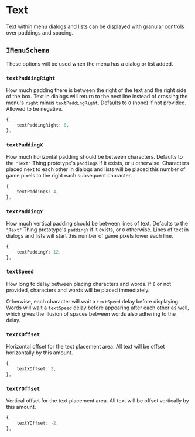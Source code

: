 # Text

Text within menu dialogs and lists can be displayed with granular controls over paddings and spacing.

## `IMenuSchema`

These options will be used when the menu has a dialog or list added.

### `textPaddingRight`

How much padding there is between the right of the text and the right side of the box.
Text in dialogs will return to the next line instead of crossing the menu's `right` minus `textPaddingRight`.
Defaults to `0` (none) if not provided.
Allowed to be negative.

```typescript
{
    textPaddingRight: 8,
},
```

### `textPaddingX`

How much horizontal padding should be between characters.
Defaults to the `"Text"` Thing prototype's `paddingX` if it exists, or `0` otherwise.
Characters placed next to each other in dialogs and lists will be placed this number of game pixels to the right each subsequent character.

```typescript
{
    textPaddingX: 4,
},
```

### `textPaddingY`

How much vertical padding should be between lines of text.
Defaults to the `"Text"` Thing prototype's `paddingY` if it exists, or `0` otherwise.
Lines of text in dialogs and lists will start this number of game pixels lower each line.

```typescript
{
    textPaddingY: 12,
},
```

### `textSpeed`

How long to delay between placing characters and words.
If `0` or not provided, characters and words will be placed immediately.

Otherwise, each character will wait a `textSpeed` delay before displaying.
Words will wait a `textSpeed` delay before appearing after each other as well, which gives the illusion of spaces between words also adhering to the delay.

### `textXOffset`

Horizontal offset for the text placement area.
All text will be offset horizontally by this amount.

```typescript
{
    textXOffset: 2,
},
```

### `textYOffset`

Vertical offset for the text placement area.
All text will be offset vertically by this amount.

```typescript
{
    textYOffset: -2,
},
```

